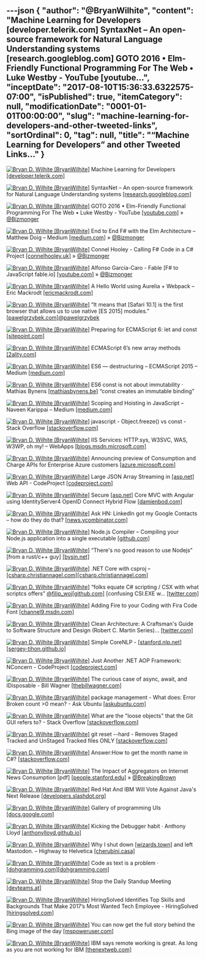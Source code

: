 ---json
{
  "author": "@BryanWilhite",
  "content": "Machine Learning for Developers [developer.telerik.com] SyntaxNet – An open-source framework for Natural Language Understanding systems [research.googleblog.com] GOTO 2016 • Elm-Friendly Functional Programming For The Web • Luke Westby - YouTube [youtube...",
  "inceptDate": "2017-08-10T15:36:33.6322575-07:00",
  "isPublished": true,
  "itemCategory": null,
  "modificationDate": "0001-01-01T00:00:00",
  "slug": "machine-learning-for-developers-and-other-tweeted-links",
  "sortOrdinal": 0,
  "tag": null,
  "title": "“Machine Learning for Developers” and other Tweeted Links…"
}
---

[<img alt="Bryan D. Wilhite [BryanWilhite]" src="https://songhay.blob.core.windows.net/shared-social-twitter/BryanWilhite.jpeg">](http://t.co/UNdqV0Z1zz "Bryan D. Wilhite [BryanWilhite]") Machine Learning for Developers [[developer.telerik.com]](http://developer.telerik.com/topics/machine-learning/machine-learning-developers/)

[<img alt="Bryan D. Wilhite [BryanWilhite]" src="https://songhay.blob.core.windows.net/shared-social-twitter/BryanWilhite.jpeg">](http://t.co/UNdqV0Z1zz "Bryan D. Wilhite [BryanWilhite]") SyntaxNet – An open-source framework for Natural Language Understanding systems [[research.googleblog.com]](https://research.googleblog.com/2016/05/announcing-syntaxnet-worlds-most.html)

[<img alt="Bryan D. Wilhite [BryanWilhite]" src="https://songhay.blob.core.windows.net/shared-social-twitter/BryanWilhite.jpeg">](http://t.co/UNdqV0Z1zz "Bryan D. Wilhite [BryanWilhite]") GOTO 2016 • Elm-Friendly Functional Programming For The Web • Luke Westby - YouTube [[youtube.com]](https://www.youtube.com/watch?v=tN5UmM2yZPY) » [@Bizmonger](http://twitter.com/Bizmonger)

[<img alt="Bryan D. Wilhite [BryanWilhite]" src="https://songhay.blob.core.windows.net/shared-social-twitter/BryanWilhite.jpeg">](http://t.co/UNdqV0Z1zz "Bryan D. Wilhite [BryanWilhite]") End to End F# with the Elm Architecture – Matthew Doig – Medium [[medium.com]](https://medium.com/@dogwith1eye/introducing-the-elm-architecture-with-suave-fable-and-arch-a0ffea40e13f) » [@Bizmonger](http://twitter.com/Bizmonger)

[<img alt="Bryan D. Wilhite [BryanWilhite]" src="https://songhay.blob.core.windows.net/shared-social-twitter/BryanWilhite.jpeg">](http://t.co/UNdqV0Z1zz "Bryan D. Wilhite [BryanWilhite]") Connel Hooley - Calling F# Code in a C# Project [[connelhooley.uk]](http://connelhooley.uk/blog/2017/04/30/f-sharp-to-c-sharp) » [@Bizmonger](http://twitter.com/Bizmonger)

[<img alt="Bryan D. Wilhite [BryanWilhite]" src="https://songhay.blob.core.windows.net/shared-social-twitter/BryanWilhite.jpeg">](http://t.co/UNdqV0Z1zz "Bryan D. Wilhite [BryanWilhite]") Alfonso García-Caro - Fable [F# to JavaScript fable.io] [[youtube.com]](https://www.youtube.com/watch?v=K_r3p3l85uk) » [@Bizmonger](http://twitter.com/Bizmonger)

[<img alt="Bryan D. Wilhite [BryanWilhite]" src="https://songhay.blob.core.windows.net/shared-social-twitter/BryanWilhite.jpeg">](http://t.co/UNdqV0Z1zz "Bryan D. Wilhite [BryanWilhite]") A Hello World using Aurelia + Webpack – Eric Mackrodt [[ericmackrodt.com]](http://ericmackrodt.com/2016/08/17/a-hello-world-using-aurelia-webpack/)

[<img alt="Bryan D. Wilhite [BryanWilhite]" src="https://songhay.blob.core.windows.net/shared-social-twitter/BryanWilhite.jpeg">](http://t.co/UNdqV0Z1zz "Bryan D. Wilhite [BryanWilhite]") “It means that [Safari 10.1] is the first browser that allows us to use native [ES 2015] modules.” [[pawelgrzybek.com]](https://pawelgrzybek.com/native-ecmascript-modules-in-the-browser/)[@pawelgrzybek](http://twitter.com/pawelgrzybek)

[<img alt="Bryan D. Wilhite [BryanWilhite]" src="https://songhay.blob.core.windows.net/shared-social-twitter/BryanWilhite.jpeg">](http://t.co/UNdqV0Z1zz "Bryan D. Wilhite [BryanWilhite]") Preparing for ECMAScript 6: let and const [[sitepoint.com]](https://www.sitepoint.com/preparing-ecmascript-6-let-const/)

[<img alt="Bryan D. Wilhite [BryanWilhite]" src="https://songhay.blob.core.windows.net/shared-social-twitter/BryanWilhite.jpeg">](http://t.co/UNdqV0Z1zz "Bryan D. Wilhite [BryanWilhite]") ECMAScript 6’s new array methods [[2ality.com]](http://2ality.com/2014/05/es6-array-methods.html)

[<img alt="Bryan D. Wilhite [BryanWilhite]" src="https://songhay.blob.core.windows.net/shared-social-twitter/BryanWilhite.jpeg">](http://t.co/UNdqV0Z1zz "Bryan D. Wilhite [BryanWilhite]") ES6 — destructuring – ECMAScript 2015 – Medium [[medium.com]](https://medium.com/ecmascript-2015/es6-destructuring-13ca399f993a)

[<img alt="Bryan D. Wilhite [BryanWilhite]" src="https://songhay.blob.core.windows.net/shared-social-twitter/BryanWilhite.jpeg">](http://t.co/UNdqV0Z1zz "Bryan D. Wilhite [BryanWilhite]") ES6 const is not about immutability · Mathias Bynens [[mathiasbynens.be]](https://mathiasbynens.be/notes/es6-const) “const creates an immutable binding” 

[<img alt="Bryan D. Wilhite [BryanWilhite]" src="https://songhay.blob.core.windows.net/shared-social-twitter/BryanWilhite.jpeg">](http://t.co/UNdqV0Z1zz "Bryan D. Wilhite [BryanWilhite]") Scoping and Hoisting in JavaScript – Naveen Karippai – Medium [[medium.com]](https://medium.com/@naveenkarippai/scoping-and-hoisting-in-javascript-2c2e82107427)

[<img alt="Bryan D. Wilhite [BryanWilhite]" src="https://songhay.blob.core.windows.net/shared-social-twitter/BryanWilhite.jpeg">](http://t.co/UNdqV0Z1zz "Bryan D. Wilhite [BryanWilhite]") javascript - Object.freeze() vs const - Stack Overflow [[stackoverflow.com]](http://stackoverflow.com/questions/33124058/object-freeze-vs-const)

[<img alt="Bryan D. Wilhite [BryanWilhite]" src="https://songhay.blob.core.windows.net/shared-social-twitter/BryanWilhite.jpeg">](http://t.co/UNdqV0Z1zz "Bryan D. Wilhite [BryanWilhite]") IIS Services: HTTP.sys, W3SVC, WAS, W3WP, oh my! – WebApps [[blogs.msdn.microsoft.com]](https://blogs.msdn.microsoft.com/webapps/2017/05/05/iis-services-http-sys-w3svc-was-w3wp-oh-my/)

[<img alt="Bryan D. Wilhite [BryanWilhite]" src="https://songhay.blob.core.windows.net/shared-social-twitter/BryanWilhite.jpeg">](http://t.co/UNdqV0Z1zz "Bryan D. Wilhite [BryanWilhite]") Announcing preview of Consumption and Charge APIs for Enterprise Azure customers [[azure.microsoft.com]](https://azure.microsoft.com/en-us/blog/announcing-preview-of-consumption-and-charge-apis-for-enterprise-azure-customers/)

[<img alt="Bryan D. Wilhite [BryanWilhite]" src="https://songhay.blob.core.windows.net/shared-social-twitter/BryanWilhite.jpeg">](http://t.co/UNdqV0Z1zz "Bryan D. Wilhite [BryanWilhite]") Large JSON Array Streaming in [[asp.net]](http://ASP.NET) Web API - CodeProject [[codeproject.com]](https://www.codeproject.com/Articles/1180464/Large-JSON-Array-Streaming-in-ASP-NET-Web-API)

[<img alt="Bryan D. Wilhite [BryanWilhite]" src="https://songhay.blob.core.windows.net/shared-social-twitter/BryanWilhite.jpeg">](http://t.co/UNdqV0Z1zz "Bryan D. Wilhite [BryanWilhite]") Secure [[asp.net]](http://ASP.NET) Core MVC with Angular using IdentityServer4 OpenID Connect Hybrid Flow [[damienbod.com]](https://damienbod.com/2017/05/06/secure-asp-net-core-mvc-with-angular-using-identityserver4-openid-connect-hybrid-flow/)

[<img alt="Bryan D. Wilhite [BryanWilhite]" src="https://songhay.blob.core.windows.net/shared-social-twitter/BryanWilhite.jpeg">](http://t.co/UNdqV0Z1zz "Bryan D. Wilhite [BryanWilhite]") Ask HN: LinkedIn got my Google Contacts – how do they do that? [[news.ycombinator.com]](https://news.ycombinator.com/item?id=14277202)

[<img alt="Bryan D. Wilhite [BryanWilhite]" src="https://songhay.blob.core.windows.net/shared-social-twitter/BryanWilhite.jpeg">](http://t.co/UNdqV0Z1zz "Bryan D. Wilhite [BryanWilhite]") Node.js Compiler – Compiling your Node.js application into a single executable [[github.com]](https://github.com/pmq20/node-compiler)

[<img alt="Bryan D. Wilhite [BryanWilhite]" src="https://songhay.blob.core.windows.net/shared-social-twitter/BryanWilhite.jpeg">](http://t.co/UNdqV0Z1zz "Bryan D. Wilhite [BryanWilhite]") “There's no good reason to use Nodejs” [from a rust/c++ guy] [[bysin.net]](http://bysin.net/2017/05/07/no-good-reason-to-use-nodejs/)

[<img alt="Bryan D. Wilhite [BryanWilhite]" src="https://songhay.blob.core.windows.net/shared-social-twitter/BryanWilhite.jpeg">](http://t.co/UNdqV0Z1zz "Bryan D. Wilhite [BryanWilhite]") .NET Core with csproj – [[csharp.christiannagel.com]](http://csharp.christiannagel.com)[[csharp.christiannagel.com]](https://csharp.christiannagel.com/2017/05/05/dotnetcore/)

[<img alt="Bryan D. Wilhite [BryanWilhite]" src="https://songhay.blob.core.windows.net/shared-social-twitter/BryanWilhite.jpeg">](http://t.co/UNdqV0Z1zz "Bryan D. Wilhite [BryanWilhite]") “folks equate C# scripting / CSX with what scriptcs offers” [@filip_woj](http://twitter.com/filip_woj)[[github.com]](https://github.com/OmniSharp/omnisharp-vscode/issues/23) [confusing CSI.EXE w… [[twitter.com]](https://twitter.com/i/web/status/892496039151665152)

[<img alt="Bryan D. Wilhite [BryanWilhite]" src="https://songhay.blob.core.windows.net/shared-social-twitter/BryanWilhite.jpeg">](http://t.co/UNdqV0Z1zz "Bryan D. Wilhite [BryanWilhite]") Adding Fire to your Coding with Fira Code Font [[channel9.msdn.com]](https://channel9.msdn.com/coding4fun/blog/Adding-Fire-to-your-Coding-with-Fira-Code-Font)

[<img alt="Bryan D. Wilhite [BryanWilhite]" src="https://songhay.blob.core.windows.net/shared-social-twitter/BryanWilhite.jpeg">](http://t.co/UNdqV0Z1zz "Bryan D. Wilhite [BryanWilhite]") Clean Architecture: A Craftsman's Guide to Software Structure and Design (Robert C. Martin Series)… [[twitter.com]](https://twitter.com/i/web/status/894586490889568256)

[<img alt="Bryan D. Wilhite [BryanWilhite]" src="https://songhay.blob.core.windows.net/shared-social-twitter/BryanWilhite.jpeg">](http://t.co/UNdqV0Z1zz "Bryan D. Wilhite [BryanWilhite]") Simple CoreNLP - [[stanford.nlp.net]](http://Stanford.NLP.NET)[[sergey-tihon.github.io]](http://sergey-tihon.github.io/Stanford.NLP.NET//samples/CoreNLP.Simple.html)

[<img alt="Bryan D. Wilhite [BryanWilhite]" src="https://songhay.blob.core.windows.net/shared-social-twitter/BryanWilhite.jpeg">](http://t.co/UNdqV0Z1zz "Bryan D. Wilhite [BryanWilhite]") Just Another .NET AOP Framework: NConcern - CodeProject [[codeproject.com]](https://www.codeproject.com/Tips/1185797/Just-Another-NET-AOP-Framework-NConcern)

[<img alt="Bryan D. Wilhite [BryanWilhite]" src="https://songhay.blob.core.windows.net/shared-social-twitter/BryanWilhite.jpeg">](http://t.co/UNdqV0Z1zz "Bryan D. Wilhite [BryanWilhite]") The curious case of async, await, and IDisposable - Bill Wagner [[thebillwagner.com]](http://thebillwagner.com/Blog/Item/2017-05-03-ThecuriouscaseofasyncawaitandIDisposable)

[<img alt="Bryan D. Wilhite [BryanWilhite]" src="https://songhay.blob.core.windows.net/shared-social-twitter/BryanWilhite.jpeg">](http://t.co/UNdqV0Z1zz "Bryan D. Wilhite [BryanWilhite]") package management - What does: Error Broken count &gt;0 mean? - Ask Ubuntu [[askubuntu.com]](https://askubuntu.com/questions/263460/what-does-error-broken-count-0-mean)

[<img alt="Bryan D. Wilhite [BryanWilhite]" src="https://songhay.blob.core.windows.net/shared-social-twitter/BryanWilhite.jpeg">](http://t.co/UNdqV0Z1zz "Bryan D. Wilhite [BryanWilhite]") What are the "loose objects" that the Git GUI refers to? - Stack Overflow [[stackoverflow.com]](http://stackoverflow.com/questions/5709687/what-are-the-loose-objects-that-the-git-gui-refers-to)

[<img alt="Bryan D. Wilhite [BryanWilhite]" src="https://songhay.blob.core.windows.net/shared-social-twitter/BryanWilhite.jpeg">](http://t.co/UNdqV0Z1zz "Bryan D. Wilhite [BryanWilhite]") git reset --hard - Removes Staged Tracked and UnStaged Tracked files ONLY [[stackoverflow.com]](http://stackoverflow.com/questions/22620393/various-ways-to-remove-local-git-changes)

[<img alt="Bryan D. Wilhite [BryanWilhite]" src="https://songhay.blob.core.windows.net/shared-social-twitter/BryanWilhite.jpeg">](http://t.co/UNdqV0Z1zz "Bryan D. Wilhite [BryanWilhite]") Answer:How to get the month name in C#? [[stackoverflow.com]](http://stackoverflow.com/a/975540/22944?stw=2)

[<img alt="Bryan D. Wilhite [BryanWilhite]" src="https://songhay.blob.core.windows.net/shared-social-twitter/BryanWilhite.jpeg">](http://t.co/UNdqV0Z1zz "Bryan D. Wilhite [BryanWilhite]") The Impact of Aggregators on Internet News Consumption [pdf] [[people.stanford.edu]](https://people.stanford.edu/athey/sites/default/files/aggregators_main_0_1.pdf) » [@BreakingBrown](http://twitter.com/BreakingBrown)

[<img alt="Bryan D. Wilhite [BryanWilhite]" src="https://songhay.blob.core.windows.net/shared-social-twitter/BryanWilhite.jpeg">](http://t.co/UNdqV0Z1zz "Bryan D. Wilhite [BryanWilhite]") Red Hat And IBM Will Vote Against Java's Next Release [[developers.slashdot.org]](https://developers.slashdot.org/story/17/05/06/173220/red-hat-and-ibm-will-vote-against-javas-next-release?utm_source=feedly1.0mainlinkanon&utm_medium=feed)

[<img alt="Bryan D. Wilhite [BryanWilhite]" src="https://songhay.blob.core.windows.net/shared-social-twitter/BryanWilhite.jpeg">](http://t.co/UNdqV0Z1zz "Bryan D. Wilhite [BryanWilhite]") Gallery of programming UIs [[docs.google.com]](https://docs.google.com/presentation/d/1MD-CgzODFWzdpnYXr8bEgysfDmb8PDV6iCAjH5JIvaI/preview?slide=id.g1da0625f1b_0_56)

[<img alt="Bryan D. Wilhite [BryanWilhite]" src="https://songhay.blob.core.windows.net/shared-social-twitter/BryanWilhite.jpeg">](http://t.co/UNdqV0Z1zz "Bryan D. Wilhite [BryanWilhite]") Kicking the Debugger habit · Anthony Lloyd [[anthonylloyd.github.io]](http://anthonylloyd.github.io/blog/2017/04/30/kicking-the-debugger)

[<img alt="Bryan D. Wilhite [BryanWilhite]" src="https://songhay.blob.core.windows.net/shared-social-twitter/BryanWilhite.jpeg">](http://t.co/UNdqV0Z1zz "Bryan D. Wilhite [BryanWilhite]") Why I shut down [[wizards.town]](http://wizards.town) and left Mastodon. – Highway to Helvetica [[cherubini.casa]](https://cherubini.casa/why-i-shut-down-wizards-town-and-left-mastodon-6d4e631346b3)

[<img alt="Bryan D. Wilhite [BryanWilhite]" src="https://songhay.blob.core.windows.net/shared-social-twitter/BryanWilhite.jpeg">](http://t.co/UNdqV0Z1zz "Bryan D. Wilhite [BryanWilhite]") Code as text is a problem · [[dohgramming.com]](http://dohgramming.com)[[dohgramming.com]](http://dohgramming.com/post/code-as-text-is-a-problem/)

[<img alt="Bryan D. Wilhite [BryanWilhite]" src="https://songhay.blob.core.windows.net/shared-social-twitter/BryanWilhite.jpeg">](http://t.co/UNdqV0Z1zz "Bryan D. Wilhite [BryanWilhite]") Stop the Daily Standup Meeting [[devteams.at]](http://devteams.at/stop_the_daily_standup_meeting)

[<img alt="Bryan D. Wilhite [BryanWilhite]" src="https://songhay.blob.core.windows.net/shared-social-twitter/BryanWilhite.jpeg">](http://t.co/UNdqV0Z1zz "Bryan D. Wilhite [BryanWilhite]") HiringSolved Identifies Top Skills and Backgrounds That Make 2017’s Most Wanted Tech Employee - HiringSolved [[hiringsolved.com]](https://hiringsolved.com/blog/hiringsolved-identifies-top-skills-backgrounds-make-2017s-wanted-tech-employee/)

[<img alt="Bryan D. Wilhite [BryanWilhite]" src="https://songhay.blob.core.windows.net/shared-social-twitter/BryanWilhite.jpeg">](http://t.co/UNdqV0Z1zz "Bryan D. Wilhite [BryanWilhite]") You can now get the full story behind the Bing image of the day [[mspoweruser.com]](https://mspoweruser.com/can-now-get-full-story-behind-bing-image-day/)

[<img alt="Bryan D. Wilhite [BryanWilhite]" src="https://songhay.blob.core.windows.net/shared-social-twitter/BryanWilhite.jpeg">](http://t.co/UNdqV0Z1zz "Bryan D. Wilhite [BryanWilhite]") IBM says remote working is great. As long as you are not working for IBM [[thenextweb.com]](https://thenextweb.com/insider/2017/05/08/ibm-remote-working-panel/)
